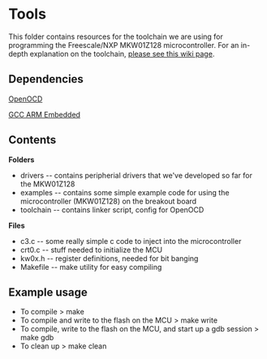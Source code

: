 # Tools

This folder contains resources for the toolchain we are using for programming the Freescale/NXP MKW01Z128 microcontroller. For an in-depth explanation on the toolchain, [please see this wiki page](https://github.com/wrh2/sputnik/wiki/MKW01Z128-toolchain).

## Dependencies

[OpenOCD](http://openocd.org)

[GCC ARM Embedded](https://launchpad.net/gcc-arm-embedded)

## Contents

**Folders**
* drivers -- contains peripherial drivers that we've developed so far for the MKW01Z128
* examples -- contains some simple example code for using the microcontroller (MKW01Z128) on the breakout board
* toolchain -- contains linker script, config for OpenOCD

**Files**
* c3.c -- some really simple c code to inject into the microcontroller
* crt0.c -- stuff needed to initialize the MCU
* kw0x.h -- register definitions, needed for bit banging
* Makefile -- make utility for easy compiling


## Example usage

* To compile
        > make
* To compile and write to the flash on the MCU
        > make write
* To compile, write to the flash on the MCU, and start up a gdb session
        > make gdb
* To clean up
        > make clean
